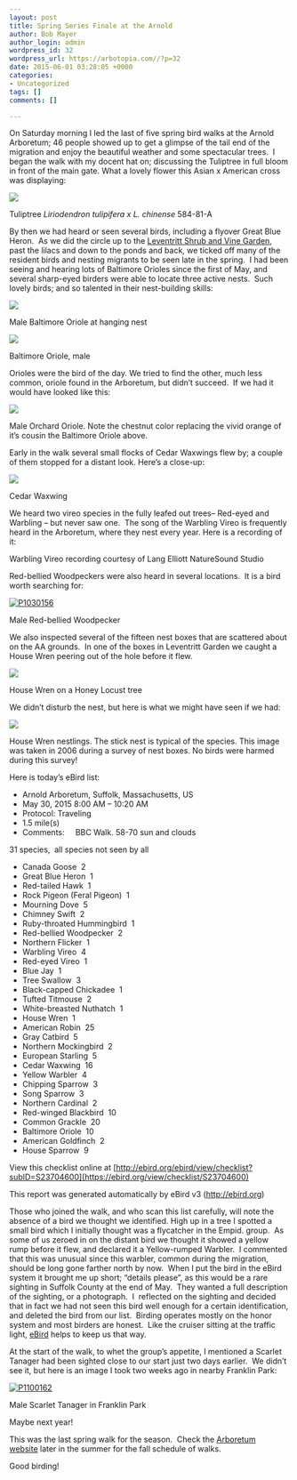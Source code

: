 ```yaml
---
layout: post
title: Spring Series Finale at the Arnold
author: Bob Mayer
author_login: admin
wordpress_id: 32
wordpress_url: https://arbotopia.com//?p=32
date: 2015-06-01 03:28:05 +0000
categories:
- Uncategorized
tags: []
comments: []

---
```

On Saturday morning I led the last of five spring bird walks at the Arnold Arboretum; 46 people showed up to get a glimpse of the tail end of the migration and enjoy the beautiful weather and some spectacular trees.  I began the walk with my docent hat on; discussing the Tuliptree in full bloom in front of the main gate. What a lovely flower this Asian x American cross was displaying:

![](/images/P1080704.jpg)

Tuliptree _Liriodendron tulipifera x L. chinense_ 584-81-A

By then we had heard or seen several birds, including a flyover Great Blue Heron.  As we did the circle up to the [Leventritt Shrub and Vine Garden](http://www.arboretum.harvard.edu/plants/featured-plants/shrub-and-vine-garden/), past the lilacs and down to the ponds and back, we ticked off many of the resident birds and nesting migrants to be seen late in the spring.  I had been seeing and hearing lots of Baltimore Orioles since the first of May, and several sharp-eyed birders were able to locate three active nests.  Such lovely birds; and so talented in their nest-building skills:

![](/images/P1030005\_1.jpg)

Male Baltimore Oriole at hanging nest

![](/images/P1080772.jpg)

Baltimore Oriole, male

Orioles were the bird of the day. We tried to find the other, much less common, oriole found in the Arboretum, but didn’t succeed.  If we had it would have looked like this:

![](/images/P1080351.jpg)

Male Orchard Oriole. Note the chestnut color replacing the vivid orange of it’s cousin the Baltimore Oriole above.

Early in the walk several small flocks of Cedar Waxwings flew by; a couple of them stopped for a distant look. Here’s a close-up:

![](/images/P1010122-2.jpg)

Cedar Waxwing

We heard two vireo species in the fully leafed out trees– Red-eyed and Warbling – but never saw one.  The song of the Warbling Vireo is frequently heard in the Arboretum, where they nest every year. Here is a recording of it:

Warbling Vireo recording courtesy of Lang Elliott NatureSound Studio

Red-bellied Woodpeckers were also heard in several locations.  It is a bird worth searching for:

[![P1030156](/images/2013/03/P1030156.jpg)](http://www.arboretum.harvard.edu/)

Male Red-bellied Woodpecker

We also inspected several of the fifteen nest boxes that are scattered about on the AA grounds.  In one of the boxes in Leventritt Garden we caught a House Wren peering out of the hole before it flew.

![](/images/P1100267_1-1.jpg)

House Wren on a Honey Locust tree

We didn’t disturb the nest, but here is what we might have seen if we had:

![](/images/P1100253-1.jpg)

House Wren nestlings. The stick nest is typical of the species. This image was taken in 2006 during a survey of nest boxes. No birds were harmed during this survey!

Here is today’s eBird list:

* Arnold Arboretum, Suffolk, Massachusetts, US
* May 30, 2015 8:00 AM – 10:20 AM
* Protocol: Traveling
* 1.5 mile(s)
* Comments:     BBC Walk. 58-70 sun and clouds

31 species,  all species not seen by all

* Canada Goose  2
* Great Blue Heron  1
* Red-tailed Hawk  1
* Rock Pigeon (Feral Pigeon)  1
* Mourning Dove  5
* Chimney Swift  2
* Ruby-throated Hummingbird  1
* Red-bellied Woodpecker  2
* Northern Flicker  1
* Warbling Vireo  4
* Red-eyed Vireo  1
* Blue Jay  1
* Tree Swallow  3
* Black-capped Chickadee  1
* Tufted Titmouse  2
* White-breasted Nuthatch  1
* House Wren  1
* American Robin  25
* Gray Catbird  5
* Northern Mockingbird  2
* European Starling  5
* Cedar Waxwing  16
* Yellow Warbler  4
* Chipping Sparrow  3
* Song Sparrow  3
* Northern Cardinal  2
* Red-winged Blackbird  10
* Common Grackle  20
* Baltimore Oriole  10
* American Goldfinch  2
* House Sparrow  9

View this checklist online at [http://ebird.org/ebird/view/checklist?subID=S23704600](https://ebird.org/view/checklist/S23704600)

This report was generated automatically by eBird v3 (http://ebird.org)

Those who joined the walk, and who scan this list carefully, will note the absence of a bird we thought we identified. High up in a tree I spotted a small bird which I initially thought was a flycatcher in the Empid. group.  As some of us zeroed in on the distant bird we thought it showed a yellow rump before it flew, and declared it a Yellow-rumped Warbler.  I commented that this was unusual since this warbler, common during the migration, should be long gone farther north by now.  When I put the bird in the eBird system it brought me up short; “details please”, as this would be a rare sighting in Suffolk County at the end of May.  They wanted a full description of the sighting, or a photograph.  I  reflected on the sighting and decided that in fact we had not seen this bird well enough for a certain identification, and deleted the bird from our list.  Birding operates mostly on the honor system and most birders are honest.  Like the cruiser sitting at the traffic light, [eBird](http://ebird.org/content/ebird/) helps to keep us that way.

At the start of the walk, to whet the group’s appetite, I mentioned a Scarlet Tanager had been sighted close to our start just two days earlier.  We didn’t see it, but here is an image I took two weeks ago in nearby Franklin Park:

[![P1100162](/images/2015/05/P1100162.jpg)](/images/2015/05/P1100162.jpg)

Male Scarlet Tanager in Franklin Park

Maybe next year!

This was the last spring walk for the season.  Check the [Arboretum website](http://www.arboretum.harvard.edu/) later in the summer for the fall schedule of walks.

Good birding!
